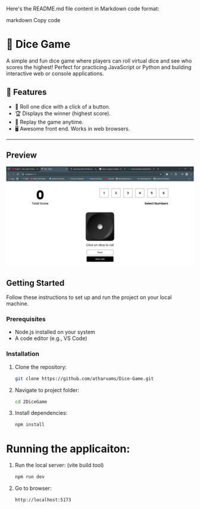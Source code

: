 
Here's the README.md file content in Markdown code format:

markdown
Copy code
# 🎲 Dice Game

A simple and fun dice game where players can roll virtual dice and see who scores the highest! Perfect for practicing JavaScript or Python and building interactive web or console applications.

## 🚀 Features

- 🎲 Roll one dice with a click of a button.
- 🏆 Displays the winner (highest score).
- 🔄 Replay the game anytime.
- 🖥️ Awesome front end. Works in web browsers.

---

## Preview

![Nike Landing Page Preview](./dice_game.png)

## Getting Started

Follow these instructions to set up and run the project on your local machine.

### Prerequisites

- Node.js installed on your system
- A code editor (e.g., VS Code)

### Installation

1. Clone the repository:

   ```bash
   git clone https://github.com/atharvams/Dice-Game.git

   ```

2. Navigate to project folder:

   ```bash
   cd 2DiceGame

   ```

3. Install dependencies:
   ```bash
   npm install
   ```

# Running the applicaiton:

1. Run the local server: (vite build tool)

   ```bash
   npm run dev

   ```

2. Go to browser:
   ```bash
   http://localhost:5173
   ```